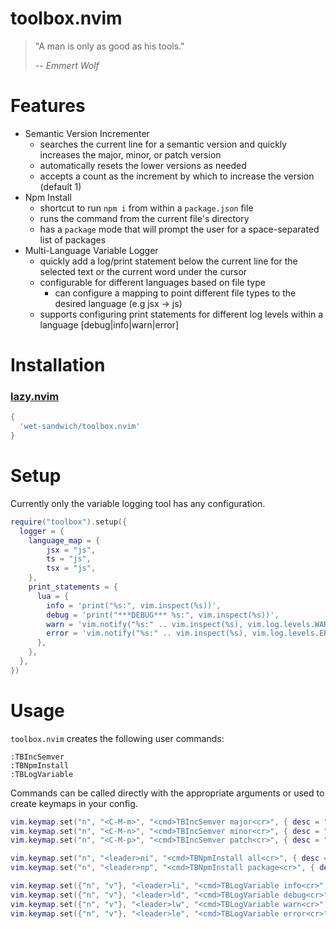 # toolbox.nvim

> "A man is only as good as his tools."
>
> -- <cite>Emmert Wolf</cite>

# Features

- Semantic Version Incrementer
    - searches the current line for a semantic version and quickly increases the major, minor, or patch version
    - automatically resets the lower versions as needed
    - accepts a count as the increment by which to increase the version (default 1)
- Npm Install
    - shortcut to run `npm i` from within a `package.json` file
    - runs the command from the current file's directory
    - has a `package` mode that will prompt the user for a space-separated list of packages
- Multi-Language Variable Logger
    - quickly add a log/print statement below the current line for the selected text or the current word under the cursor
    - configurable for different languages based on file type
        - can configure a mapping to point different file types to the desired language (e.g jsx -> js)
    - supports configuring print statements for different log levels within a language [debug|info|warn|error]

# Installation

### [lazy.nvim](https://github.com/folke/lazy.nvim)

```lua
{ 
  'wet-sandwich/toolbox.nvim'
}
```

# Setup

Currently only the variable logging tool has any configuration.

```lua
require("toolbox").setup({
  logger = {
    language_map = {
        jsx = "js",
        ts = "js",
        tsx = "js",
    },
    print_statements = {
      lua = {
        info = 'print("%s:", vim.inspect(%s))',
        debug = 'print("***DEBUG*** %s:", vim.inspect(%s))',
        warn = 'vim.notify("%s:" .. vim.inspect(%s), vim.log.levels.WARN)',
        error = 'vim.notify("%s:" .. vim.inspect(%s), vim.log.levels.ERROR)',
      },
    },
  },
})
```

# Usage

`toolbox.nvim` creates the following user commands:

```vim
:TBIncSemver
:TBNpmInstall
:TBLogVariable
```

Commands can be called directly with the appropriate arguments or used to create keymaps in your config.

```lua
vim.keymap.set("n", "<C-M-m>", "<cmd>TBIncSemver major<cr>", { desc = "Increment [M]ajor version" })
vim.keymap.set("n", "<C-M-n>", "<cmd>TBIncSemver minor<cr>", { desc = "Increment mi[N]or version" })
vim.keymap.set("n", "<C-M-p>", "<cmd>TBIncSemver patch<cr>", { desc = "Increment [P]atch version" })

vim.keymap.set("n", "<leader>ni", "<cmd>TBNpmInstall all<cr>", { desc = "Run [N]pm [I]nstall" })
vim.keymap.set("n", "<leader>np", "<cmd>TBNpmInstall package<cr>", { desc = "Run [N]pm install [P]ackage" })

vim.keymap.set({"n", "v"}, "<leader>li", "<cmd>TBLogVariable info<cr>", { desc = "[L]og variable [I]nfo" })
vim.keymap.set({"n", "v"}, "<leader>ld", "<cmd>TBLogVariable debug<cr>", { desc = "[L]og variable [D]ebug" })
vim.keymap.set({"n", "v"}, "<leader>lw", "<cmd>TBLogVariable warn<cr>", { desc = "[L]og variable [W]arn" })
vim.keymap.set({"n", "v"}, "<leader>le", "<cmd>TBLogVariable error<cr>", { desc = "[L]og variable [E]rror" })
```
